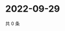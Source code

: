 # 2022-09-29

共 0 条

<!-- BEGIN WEIBO -->
<!-- 最后更新时间 Thu Sep 29 2022 20:38:06 GMT+0800 (China Standard Time) -->

<!-- END WEIBO -->
